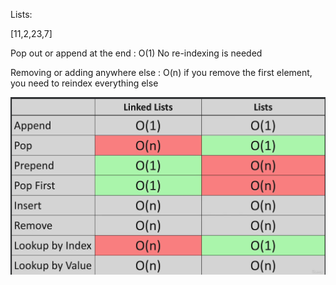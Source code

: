 Lists:

[11,2,23,7]

Pop out or append at the end : O(1) 
No re-indexing is needed



Removing or adding anywhere else : O(n)
if you remove the first element, you need to reindex everything else

![image info](./images/ListsvsLinkedlist.png)